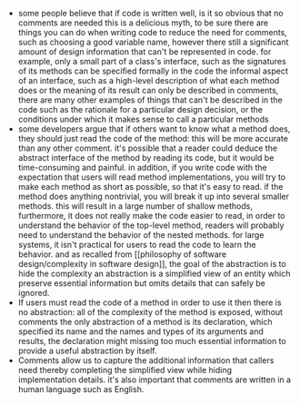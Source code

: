 - some people believe that if code is written well, is it so obvious that no comments are needed this is a delicious myth, to be sure there are things you can do when writing code to reduce the need for comments, such as choosing a good variable name, however there still a significant amount of design information that can't be represented in code. for example, only a small part of a class's interface, such as the signatures of its methods  can be specified formally in the code the informal aspect of an interface, such as a high-level description of what each method does or the meaning of its result can only be described in comments, there are many other examples of things that can't be described in the code such as the rationale for a particular design decision, or the conditions  under which it makes sense to call a particular methods
- some developers argue that if others want to know what a method does, they should just read the code of the method: this will be more accurate than any other comment.  it's possible that a reader could deduce the abstract interface of the method by reading its code, but it would be time-consuming and painful. in addition, if you write code with the expectation that users will read method implementations, you will try to make each method as short as possible, so that it's easy to read. if the method does anything nontrivial, you will break it up into several smaller methods. this will result in a large number of shallow methods, furthermore, it does not really make the code easier to read, in order to understand the behavior of the top-level method, readers will probably need to understand the behavior of the nested methods. for large systems, it isn't practical for users to read the code to learn the behavior.  and as recalled from [[philosophy of software design/complexity in software design]], the goal of the abstraction is to hide the complexity an abstraction is a simplified view of an entity which preserve essential information but omits details that can safely be ignored.
- If users must read the code of a method in order to use it then there is no abstraction: all of the complexity of the method is exposed, without comments the only abstraction of a method is its declaration, which specified its name and the names and types of its arguments and results, the declaration might missing too much essential information to provide  a useful abstraction by itself.
- Comments allow us to capture the additional information that callers need thereby completing the simplified view while hiding implementation details. it's also important that comments are written in a human language such as English.